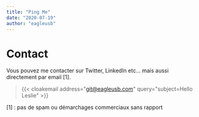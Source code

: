 ```yaml
---
title: "Ping Me"
date: "2020-07-19"
author: "eagleusb"
---
```


# Contact

Vous pouvez me contacter sur Twitter, LinkedIn etc... mais aussi
directement par email [1].

> {{< cloakemail address="git@eagleusb.com" query="subject=Hello Leslie" >}}

[1] : pas de spam ou démarchages commerciaux sans rapport
